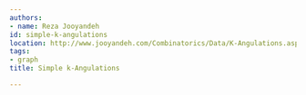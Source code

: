 ```yaml
---
authors:
- name: Reza Jooyandeh
id: simple-k-angulations
location: http://www.jooyandeh.com/Combinatorics/Data/K-Angulations.aspx
tags:
- graph
title: Simple k-Angulations

---
```


